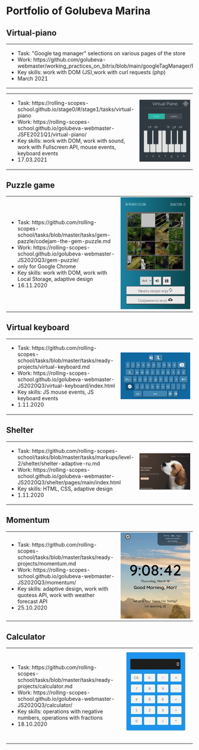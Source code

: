 # Portfolio of Golubeva Marina

## Virtual-piano

<table border="0">
<tr>
    <td>
        <ul>
            <li>Task: "Google tag manager" selections on various pages of the store</li>
            <li>Work: https://github.com/golubeva-webmaster/working_practices_on_bitrix/blob/main/googleTagManager/README.md</li>
            <li>Key skills: work with DOM (JS),work with curl requests (php) </li>
            <li>March 2021</li>
    </td>
    <td width="40%">
    </td>
</tr>
</table>

<table border="0">
<tr>
    <td>
        <ul>
            <li>Task: https://rolling-scopes-school.github.io/stage0/#/stage1/tasks/virtual-piano</li>
            <li>Work: https://rolling-scopes-school.github.io/golubeva-webmaster-JSFE2021Q1/virtual-piano/</li>
            <li>Key skills: work with DOM, work with sound, work with Fullscreen API, mouse events, keyboard events</li>
            <li>17.03.2021</li>
    </td>
    <td width="40%">
        <img src="img/virtual-piano.jpg">
    </td>
</tr>
</table>

## Puzzle game
<table border="0">
<tr>
    <td>
        <ul>
            <li>Task: https://github.com/rolling-scopes-school/tasks/blob/master/tasks/gem-pazzle/codejam-the-gem-puzzle.md</li>
            <li>Work: https://rolling-scopes-school.github.io/golubeva-webmaster-JS2020Q3/gem-puzzle/</li>
            <li>only for Google Chrome</li>
            <li>Key skills: work with DOM, work with Local Storage, adaptive design</li>
            <li>16.11.2020</li>
    </td>
    <td width="40%">
        <img src="img/puzzle.jpg">
    </td>
</tr>
</table>

## Virtual keyboard
<table>
<tr>
    <td>
        <ul>
            <li>Task: https://github.com/rolling-scopes-school/tasks/blob/master/tasks/ready-projects/virtual-keyboard.md</li>
            <li>Work: https://rolling-scopes-school.github.io/golubeva-webmaster-JS2020Q3/virtual-keyboard/index.html</li>
            <li>Key skills: JS mouse events, JS keyboard events</li>
            <li>1.11.2020</li>
    </td>
    <td width="40%">
        <img src="img/virtual-keyboard.jpg">
    </td>
</tr>
</table>

## Shelter
<table>
<tr>
    <td>
        <ul>
            <li>Task: https://github.com/rolling-scopes-school/tasks/blob/master/tasks/markups/level-2/shelter/shelter-adaptive-ru.md</li>
            <li>Work: https://rolling-scopes-school.github.io/golubeva-webmaster-JS2020Q3/shelter/pages/main/index.html</li>
            <li>Key skills:  HTML, CSS, adaptive design</li>
            <li>1.11.2020</li>
    </td>
    <td width="40%">
        <img src="img/sShelter.jpg">
    </td>
</tr>
</table>


## Momentum
<table>
<tr>
    <td>
        <ul>
            <li>Task: https://github.com/rolling-scopes-school/tasks/blob/master/tasks/ready-projects/momentum.md</li>
            <li>Work: https://rolling-scopes-school.github.io/golubeva-webmaster-JS2020Q3/momentum/</li>
            <li>Key skills:  adaptive design, work with quotess API, work with weather forecast API</li>
            <li>25.10.2020</li>
    </td>
    <td width="40%">
        <img src="img/momentum.jpg">
    </td>
</tr>
</table>

## Calculator
<table>
<tr>
    <td>
        <ul>
            <li>Task: https://github.com/rolling-scopes-school/tasks/blob/master/tasks/ready-projects/calculator.md</li>
            <li>Work: https://rolling-scopes-school.github.io/golubeva-webmaster-JS2020Q3/calculator/</li>
            <li>Key skills: operations with negative numbers, operations with fractions</li>
            <li>18.10.2020</li>
    </td>
    <td width="40%">
        <img src="img/calculator.jpg">
    </td>
</tr>
</table>

